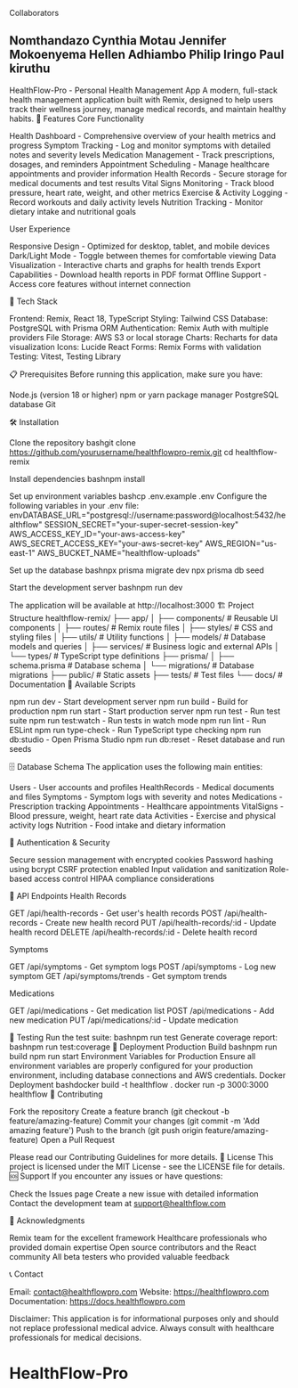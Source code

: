 Collaborators

Nomthandazo Cynthia Motau
Jennifer Mokoenyema
Hellen Adhiambo 
Philip Iringo Paul kiruthu
-------------------------------------------------------------------------------------------------------------------------------------------------------------
HealthFlow-Pro - Personal Health Management App
A modern, full-stack health management application built with Remix, designed to help users track their wellness journey, manage medical records, and maintain healthy habits.
🌟 Features
Core Functionality

Health Dashboard - Comprehensive overview of your health metrics and progress
Symptom Tracking - Log and monitor symptoms with detailed notes and severity levels
Medication Management - Track prescriptions, dosages, and reminders
Appointment Scheduling - Manage healthcare appointments and provider information
Health Records - Secure storage for medical documents and test results
Vital Signs Monitoring - Track blood pressure, heart rate, weight, and other metrics
Exercise & Activity Logging - Record workouts and daily activity levels
Nutrition Tracking - Monitor dietary intake and nutritional goals

User Experience

Responsive Design - Optimized for desktop, tablet, and mobile devices
Dark/Light Mode - Toggle between themes for comfortable viewing
Data Visualization - Interactive charts and graphs for health trends
Export Capabilities - Download health reports in PDF format
Offline Support - Access core features without internet connection

🚀 Tech Stack

Frontend: Remix, React 18, TypeScript
Styling: Tailwind CSS
Database: PostgreSQL with Prisma ORM
Authentication: Remix Auth with multiple providers
File Storage: AWS S3 or local storage
Charts: Recharts for data visualization
Icons: Lucide React
Forms: Remix Forms with validation
Testing: Vitest, Testing Library

📋 Prerequisites
Before running this application, make sure you have:

Node.js (version 18 or higher)
npm or yarn package manager
PostgreSQL database
Git

🛠️ Installation

Clone the repository
bashgit clone https://github.com/yourusername/healthflowpro-remix.git
cd healthflow-remix

Install dependencies
bashnpm install

Set up environment variables
bashcp .env.example .env
Configure the following variables in your .env file:
envDATABASE_URL="postgresql://username:password@localhost:5432/healthflow"
SESSION_SECRET="your-super-secret-session-key"
AWS_ACCESS_KEY_ID="your-aws-access-key"
AWS_SECRET_ACCESS_KEY="your-aws-secret-key"
AWS_REGION="us-east-1"
AWS_BUCKET_NAME="healthflow-uploads"

Set up the database
bashnpx prisma migrate dev
npx prisma db seed

Start the development server
bashnpm run dev


The application will be available at http://localhost:3000
🏗️ Project Structure
healthflow-remix/
├── app/
│   ├── components/          # Reusable UI components
│   ├── routes/             # Remix route files
│   ├── styles/             # CSS and styling files
│   ├── utils/              # Utility functions
│   ├── models/             # Database models and queries
│   ├── services/           # Business logic and external APIs
│   └── types/              # TypeScript type definitions
├── prisma/
│   ├── schema.prisma       # Database schema
│   └── migrations/         # Database migrations
├── public/                 # Static assets
├── tests/                  # Test files
└── docs/                   # Documentation
🔧 Available Scripts

npm run dev - Start development server
npm run build - Build for production
npm run start - Start production server
npm run test - Run test suite
npm run test:watch - Run tests in watch mode
npm run lint - Run ESLint
npm run type-check - Run TypeScript type checking
npm run db:studio - Open Prisma Studio
npm run db:reset - Reset database and run seeds

🗄️ Database Schema
The application uses the following main entities:

Users - User accounts and profiles
HealthRecords - Medical documents and files
Symptoms - Symptom logs with severity and notes
Medications - Prescription tracking
Appointments - Healthcare appointments
VitalSigns - Blood pressure, weight, heart rate data
Activities - Exercise and physical activity logs
Nutrition - Food intake and dietary information

🔐 Authentication & Security

Secure session management with encrypted cookies
Password hashing using bcrypt
CSRF protection enabled
Input validation and sanitization
Role-based access control
HIPAA compliance considerations

📱 API Endpoints
Health Records

GET /api/health-records - Get user's health records
POST /api/health-records - Create new health record
PUT /api/health-records/:id - Update health record
DELETE /api/health-records/:id - Delete health record

Symptoms

GET /api/symptoms - Get symptom logs
POST /api/symptoms - Log new symptom
GET /api/symptoms/trends - Get symptom trends

Medications

GET /api/medications - Get medication list
POST /api/medications - Add new medication
PUT /api/medications/:id - Update medication

🧪 Testing
Run the test suite:
bashnpm run test
Generate coverage report:
bashnpm run test:coverage
🚢 Deployment
Production Build
bashnpm run build
npm run start
Environment Variables for Production
Ensure all environment variables are properly configured for your production environment, including database connections and AWS credentials.
Docker Deployment
bashdocker build -t healthflow .
docker run -p 3000:3000 healthflow
🤝 Contributing

Fork the repository
Create a feature branch (git checkout -b feature/amazing-feature)
Commit your changes (git commit -m 'Add amazing feature')
Push to the branch (git push origin feature/amazing-feature)
Open a Pull Request

Please read our Contributing Guidelines for more details.
📄 License
This project is licensed under the MIT License - see the LICENSE file for details.
🆘 Support
If you encounter any issues or have questions:

Check the Issues page
Create a new issue with detailed information
Contact the development team at support@healthflow.com

🙏 Acknowledgments

Remix team for the excellent framework
Healthcare professionals who provided domain expertise
Open source contributors and the React community
All beta testers who provided valuable feedback

📞 Contact

Email: contact@healthflowpro.com
Website: https://healthflowpro.com
Documentation: https://docs.healthflowpro.com


Disclaimer: This application is for informational purposes only and should not replace professional medical advice. Always consult with healthcare professionals for medical decisions.
# HealthFlow-Pro
